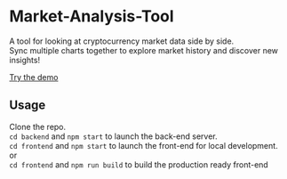 # Market-Analysis-Tool
A tool for looking at cryptocurrency market data side by side.  
Sync multiple charts together to explore market history and discover new insights!

[Try the demo](http://michja.com/demo/market-analysis-tool/)

## Usage
Clone the repo.  
`cd backend` and `npm start` to launch the back-end server.  
`cd frontend` and `npm start` to launch the front-end for local development.  
or  
`cd frontend` and `npm run build` to build the production ready front-end
